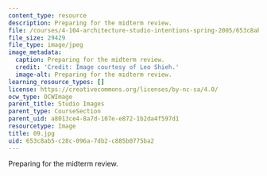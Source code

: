 ```yaml
---
content_type: resource
description: Preparing for the midterm review.
file: /courses/4-104-architecture-studio-intentions-spring-2005/653c8ab5c28c096a7db2c885b0775ba2_09.jpg
file_size: 29429
file_type: image/jpeg
image_metadata:
  caption: Preparing for the midterm review.
  credit: 'Credit: Image courtesy of Leo Shieh.'
  image-alt: Preparing for the midterm review.
learning_resource_types: []
license: https://creativecommons.org/licenses/by-nc-sa/4.0/
ocw_type: OCWImage
parent_title: Studio Images
parent_type: CourseSection
parent_uid: a8013ce4-8a7d-107e-e872-1b2da4f597d1
resourcetype: Image
title: 09.jpg
uid: 653c8ab5-c28c-096a-7db2-c885b0775ba2
---
```

Preparing for the midterm review.